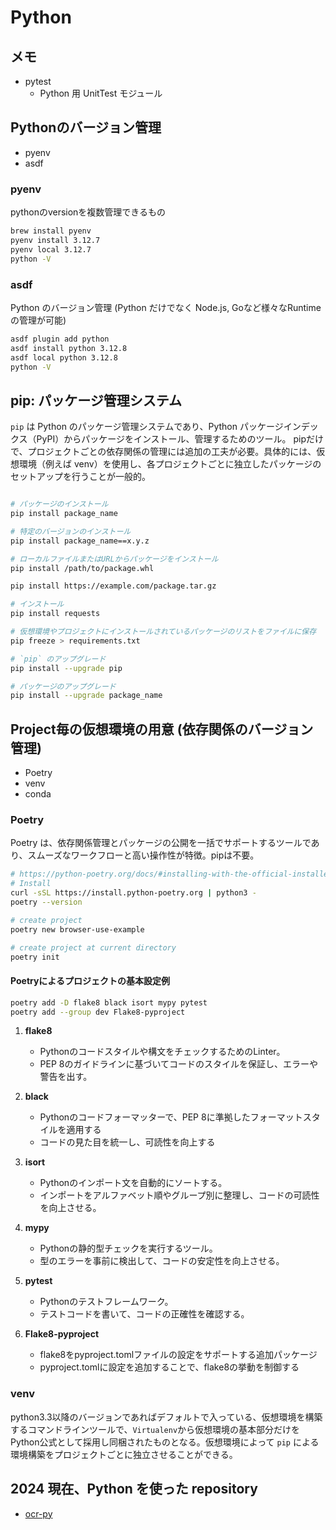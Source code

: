 # Python

## メモ

- pytest
  - Python 用 UnitTest モジュール

## Pythonのバージョン管理

- pyenv
- asdf

### pyenv

pythonのversionを複数管理できるもの

```sh
brew install pyenv
pyenv install 3.12.7
pyenv local 3.12.7
python -V
```

### asdf

Python のバージョン管理 (Python だけでなく Node.js, Goなど様々なRuntime の管理が可能)

```sh
asdf plugin add python
asdf install python 3.12.8
asdf local python 3.12.8
python -V
```

## pip: パッケージ管理システム

`pip` は Python のパッケージ管理システムであり、Python パッケージインデックス（PyPI）からパッケージをインストール、管理するためのツール。
pipだけで、プロジェクトごとの依存関係の管理には追加の工夫が必要。具体的には、仮想環境（例えば venv）を使用し、各プロジェクトごとに独立したパッケージのセットアップを行うことが一般的。

```sh

# パッケージのインストール
pip install package_name

# 特定のバージョンのインストール
pip install package_name==x.y.z

# ローカルファイルまたはURLからパッケージをインストール
pip install /path/to/package.whl

pip install https://example.com/package.tar.gz

# インストール
pip install requests

# 仮想環境やプロジェクトにインストールされているパッケージのリストをファイルに保存
pip freeze > requirements.txt

# `pip` のアップグレード
pip install --upgrade pip

# パッケージのアップグレード
pip install --upgrade package_name
```

## Project毎の仮想環境の用意 (依存関係のバージョン管理)

- Poetry
- venv
- conda

### Poetry

Poetry は、依存関係管理とパッケージの公開を一括でサポートするツールであり、スムーズなワークフローと高い操作性が特徴。pipは不要。

```sh
# https://python-poetry.org/docs/#installing-with-the-official-installer
# Install
curl -sSL https://install.python-poetry.org | python3 -
poetry --version

# create project
poetry new browser-use-example

# create project at current directory
poetry init
```

#### Poetryによるプロジェクトの基本設定例

```sh
poetry add -D flake8 black isort mypy pytest
poetry add --group dev Flake8-pyproject
```

1. **flake8**
   - Pythonのコードスタイルや構文をチェックするためのLinter。
   - PEP 8のガイドラインに基づいてコードのスタイルを保証し、エラーや警告を出す。

2. **black**
   - Pythonのコードフォーマッターで、PEP 8に準拠したフォーマットスタイルを適用する
   - コードの見た目を統一し、可読性を向上する

3. **isort**
   - Pythonのインポート文を自動的にソートする。
   - インポートをアルファベット順やグループ別に整理し、コードの可読性を向上させる。

4. **mypy**
   - Pythonの静的型チェックを実行するツール。
   - 型のエラーを事前に検出して、コードの安定性を向上させる。

5. **pytest**
   - Pythonのテストフレームワーク。
   - テストコードを書いて、コードの正確性を確認する。

6. **Flake8-pyproject**
   - flake8をpyproject.tomlファイルの設定をサポートする追加パッケージ
   - pyproject.tomlに設定を追加することで、flake8の挙動を制御する

### venv

python3.3以降のバージョンであればデフォルトで入っている、仮想環境を構築するコマンドラインツールで、`Virtualenv`から仮想環境の基本部分だけをPython公式として採用し同梱されたものとなる。仮想環境によって `pip` による環境構築をプロジェクトごとに独立させることができる。

## 2024 現在、Python を使った repository

- [ocr-py](https://github.com/hiromaily/ocr-py)
